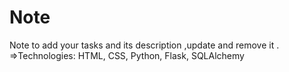 # Note 
   Note to add your tasks and its description ,update and remove it .
=>Technologies:
   HTML, CSS, Python, Flask, SQLAlchemy
